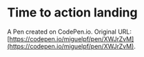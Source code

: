 # Time to action landing

A Pen created on CodePen.io. Original URL: [https://codepen.io/miguelpf/pen/XWJrZvM](https://codepen.io/miguelpf/pen/XWJrZvM).


